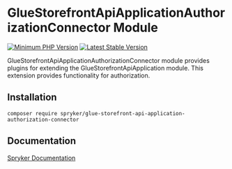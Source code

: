 # GlueStorefrontApiApplicationAuthorizationConnector Module
[![Minimum PHP Version](https://img.shields.io/badge/php-%3E%3D%207.4-8892BF.svg)](https://php.net/)
[![Latest Stable Version](https://poser.pugx.org/spryker/glue-storefront-api-application-authorization-connector/v/stable.svg)](https://packagist.org/packages/spryker/glue-storefront-api-application-authorization-connector)

GlueStorefrontApiApplicationAuthorizationConnector module provides plugins for extending the GlueStorefrontApiApplication module. This extension provides functionality for authorization.

## Installation

```
composer require spryker/glue-storefront-api-application-authorization-connector
```

## Documentation

[Spryker Documentation](https://docs.spryker.com)
